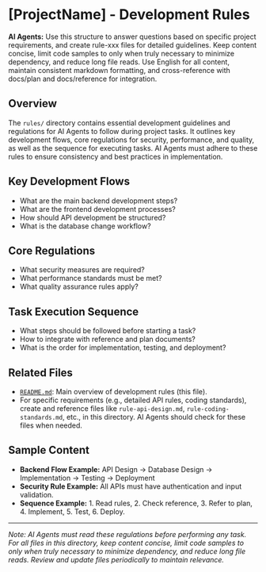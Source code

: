 # [ProjectName] - Development Rules

**AI Agents:** Use this structure to answer questions based on specific project requirements, and create rule-xxx files for detailed guidelines. Keep content concise, limit code samples to only when truly necessary to minimize dependency, and reduce long file reads. Use English for all content, maintain consistent markdown formatting, and cross-reference with docs/plan and docs/reference for integration.

## Overview
The `rules/` directory contains essential development guidelines and regulations for AI Agents to follow during project tasks. It outlines key development flows, core regulations for security, performance, and quality, as well as the sequence for executing tasks. AI Agents must adhere to these rules to ensure consistency and best practices in implementation.

## Key Development Flows
- What are the main backend development steps?
- What are the frontend development processes?
- How should API development be structured?
- What is the database change workflow?

## Core Regulations
- What security measures are required?
- What performance standards must be met?
- What quality assurance rules apply?

## Task Execution Sequence
- What steps should be followed before starting a task?
- How to integrate with reference and plan documents?
- What is the order for implementation, testing, and deployment?

## Related Files
- [`README.md`](./README.md): Main overview of development rules (this file).
- For specific requirements (e.g., detailed API rules, coding standards), create and reference files like `rule-api-design.md`, `rule-coding-standards.md`, etc., in this directory. AI Agents should check for these files when needed.

## Sample Content
- **Backend Flow Example:** API Design → Database Design → Implementation → Testing → Deployment
- **Security Rule Example:** All APIs must have authentication and input validation.
- **Sequence Example:** 1. Read rules, 2. Check reference, 3. Refer to plan, 4. Implement, 5. Test, 6. Deploy.

---

*Note: AI Agents must read these regulations before performing any task. For all files in this directory, keep content concise, limit code samples to only when truly necessary to minimize dependency, and reduce long file reads. Review and update files periodically to maintain relevance.*